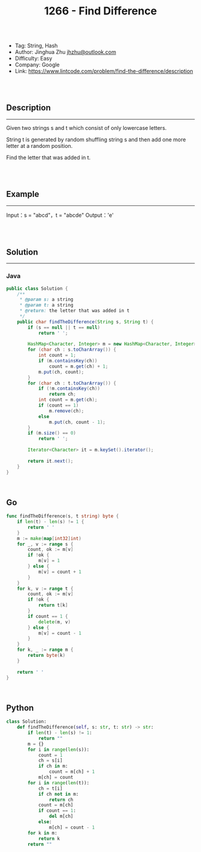 # <center>1266 - Find Difference</center> 



<br></br>

* Tag: String, Hash
* Author: Jinghua Zhu <jhzhu@outlook.com>
* Difficulty: Easy
* Company: Google
* Link: https://www.lintcode.com/problem/find-the-difference/description

<br></br>



## Description
----
Given two strings s and t which consist of only lowercase letters.

String t is generated by random shuffling string s and then add one more letter at a random position.

Find the letter that was added in t.

<br></br>



## Example
----
Input：s = "abcd"，t = "abcde"
Output：'e'

<br></br>



## Solution
----
### Java
```java
public class Solution {
    /**
     * @param s: a string
     * @param t: a string
     * @return: the letter that was added in t
     */
    public char findTheDifference(String s, String t) {
        if (s == null || t == null)
            return ' ';
        
        HashMap<Character, Integer> m = new HashMap<Character, Integer>();
        for (char ch : s.toCharArray()) {
            int count = 1;
            if (m.containsKey(ch))
                count = m.get(ch) + 1;
            m.put(ch, count);
        }
        for (char ch : t.toCharArray()) {
            if (!m.containsKey(ch))
                return ch;
            int count = m.get(ch);
            if (count == 1)
                m.remove(ch);
            else
                m.put(ch, count - 1);
        }
        if (m.size() == 0)
            return ' ';
            
        Iterator<Character> it = m.keySet().iterator();
        
        return it.next();
    }
}
```

<br>


## Go
```go
func findTheDifference(s, t string) byte {
    if len(t) - len(s) != 1 {
        return ' '
    }
    m := make(map[int32]int)
    for _, v := range s {
        count, ok := m[v]
        if !ok {
            m[v] = 1
        } else {
            m[v] = count + 1
        }
    }
    for k, v := range t {
        count, ok := m[v]
        if !ok {
            return t[k]
        }
        if count == 1 {
            delete(m, v)
        } else {
            m[v] = count - 1
        }
    }
    for k, _ := range m {
        return byte(k)
    }
    
    return ' '
}
```

<br>


## Python
```python
class Solution:
    def findTheDifference(self, s: str, t: str) -> str:
        if len(t) - len(s) != 1:
            return ""
        m = {}
        for i in range(len(s)):
            count = 1
            ch = s[i]
            if ch in m:
                count = m[ch] + 1
            m[ch] = count
        for i in range(len(t)):
            ch = t[i]
            if ch not in m:
                return ch
            count = m[ch]
            if count == 1:
                del m[ch]
            else:
                m[ch] = count - 1
        for k in m:
            return k
        return ""
```
